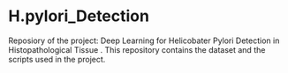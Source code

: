 # H.pylori_Detection
Reposiory of the project: Deep Learning for Helicobater Pylori Detection in Histopathological Tissue . This repository contains the dataset and the scripts used in the project.
